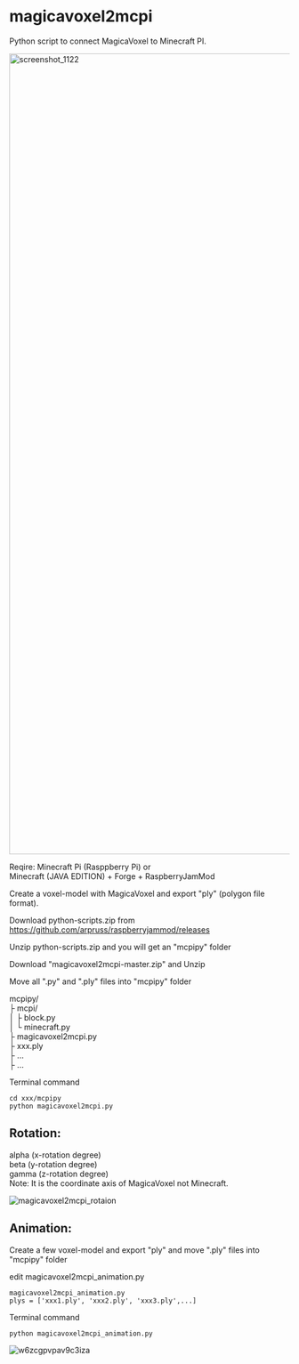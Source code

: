 # magicavoxel2mcpi

Python script to connect MagicaVoxel to Minecraft PI.

<img width="1440" alt="screenshot_1122" src="https://user-images.githubusercontent.com/33368327/44855279-ab667500-aca5-11e8-8320-a025afcab091.png">

Reqire: Minecraft Pi (Rasppberry Pi) or  
        Minecraft (JAVA EDITION) + Forge + RaspberryJamMod
        
Create a voxel-model with MagicaVoxel and export "ply" (polygon file format).

Download python-scripts.zip from    
https://github.com/arpruss/raspberryjammod/releases

Unzip python-scripts.zip and you will get an "mcpipy" folder

Download "magicavoxel2mcpi-master.zip" and Unzip

Move all ".py" and ".ply" files into "mcpipy" folder

mcpipy/  
    ├ mcpi/  
    │    ├ block.py  
    │    └ minecraft.py  
    ├ magicavoxel2mcpi.py  
    ├ xxx.ply    
    ├ ...    
    ├ ...    
    
Terminal command    

```
cd xxx/mcpipy
python magicavoxel2mcpi.py
```

## Rotation:   
alpha (x-rotation degree)  
beta (y-rotation degree)   
gamma (z-rotation degree)    
Note: It is the coordinate axis of MagicaVoxel not Minecraft.  

![magicavoxel2mcpi_rotaion](https://user-images.githubusercontent.com/33368327/44855928-1a909900-aca7-11e8-9182-99df906f43be.jpg)

## Animation:  
Create a few voxel-model and export "ply" and move ".ply" files into "mcpipy" folder

edit magicavoxel2mcpi_animation.py     

```
magicavoxel2mcpi_animation.py
plys = ['xxx1.ply', 'xxx2.ply', 'xxx3.ply',...]
```

Terminal command     

```
python magicavoxel2mcpi_animation.py
```

![w6zcgpvpav9c3iza](https://user-images.githubusercontent.com/33368327/44870045-05793180-acca-11e8-8d97-84c9c7cde7c2.gif)





